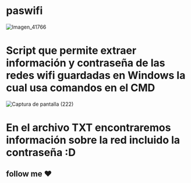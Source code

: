 # paswifi

![Imagen_41766](https://user-images.githubusercontent.com/102563535/178401692-5f9b6942-27fe-496c-9859-0d454dc1406b.png)

# Script que permite extraer información y contraseña de las redes wifi guardadas en Windows la cual usa comandos en el CMD
![Captura de pantalla (222)](https://user-images.githubusercontent.com/102563535/178404165-07d84fb6-b66e-4dd9-8487-b24cc5c05a4f.jpg)
# En el archivo TXT encontraremos información sobre la red incluido la contraseña :D
## follow me  ❤
